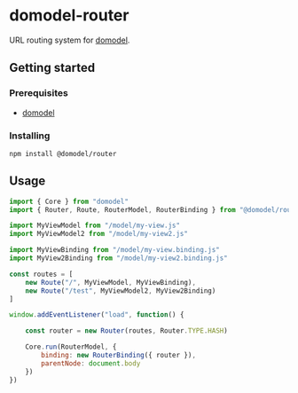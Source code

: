 # domodel-router

URL routing system for [domodel](https://github.com/thoughtsunificator/domodel).

## Getting started

### Prerequisites

- [domodel](https://github.com/thoughtsunificator/domodel)

### Installing

`npm install @domodel/router`

## Usage

```javascript
import { Core } from "domodel"
import { Router, Route, RouterModel, RouterBinding } from "@domodel/router"

import MyViewModel from "/model/my-view.js"
import MyViewModel2 from "/model/my-view2.js"

import MyViewBinding from "/model/my-view.binding.js"
import MyView2Binding from "/model/my-view2.binding.js"

const routes = [
	new Route("/", MyViewModel, MyViewBinding),
	new Route("/test", MyViewModel2, MyView2Binding)
]

window.addEventListener("load", function() {

	const router = new Router(routes, Router.TYPE.HASH)

	Core.run(RouterModel, {
		binding: new RouterBinding({ router }),
		parentNode: document.body
	})
})
```
